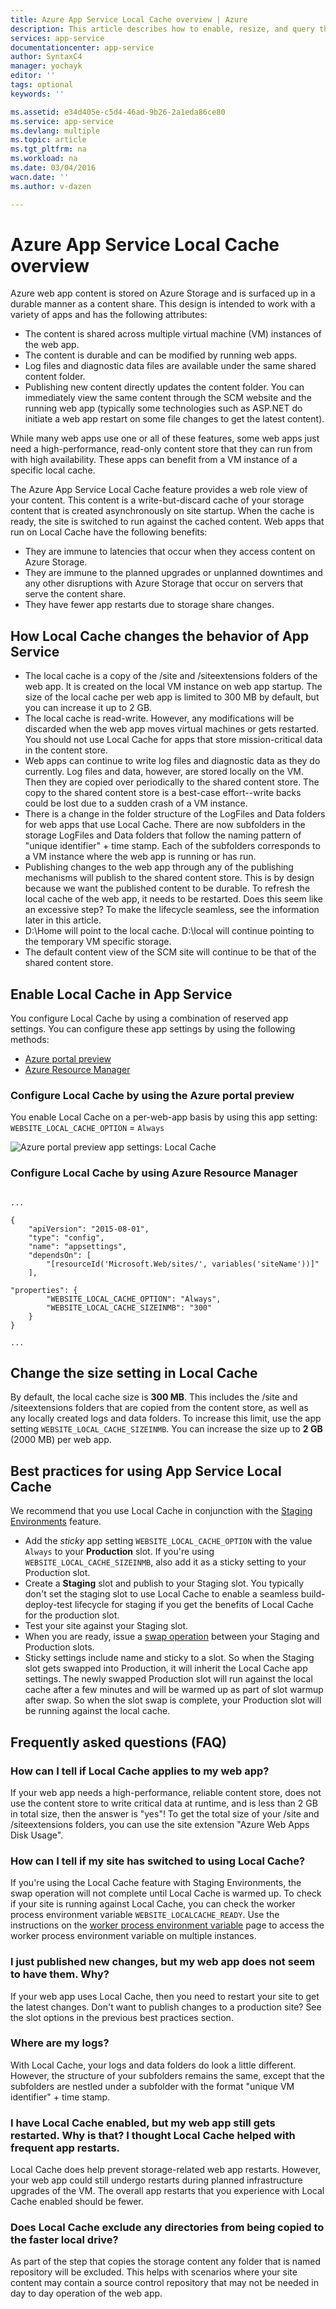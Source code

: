 ```yaml
---
title: Azure App Service Local Cache overview | Azure
description: This article describes how to enable, resize, and query the status of the Azure App Service Local Cache feature
services: app-service
documentationcenter: app-service
author: SyntaxC4
manager: yochayk
editor: ''
tags: optional
keywords: ''

ms.assetid: e34d405e-c5d4-46ad-9b26-2a1eda86ce80
ms.service: app-service
ms.devlang: multiple
ms.topic: article
ms.tgt_pltfrm: na
ms.workload: na
ms.date: 03/04/2016
wacn.date: ''
ms.author: v-dazen

---
```

# Azure App Service Local Cache overview
Azure web app content is stored on Azure Storage and is surfaced up in a durable manner as a content share. This design is intended to work with a variety of apps and has the following attributes:  

* The content is shared across multiple virtual machine (VM) instances of the web app.
* The content is durable and can be modified by running web apps.
* Log files and diagnostic data files are available under the same shared content folder.
* Publishing new content directly updates the content folder. You can immediately view the same content through the SCM website and the running web app (typically some technologies such as ASP.NET do initiate a web app restart on some file changes to get the latest content).

While many web apps use one or all of these features, some web apps just need a high-performance, read-only content store that they can run from with high availability. These apps can benefit from a VM instance of a specific local cache.

The Azure App Service Local Cache feature provides a web role view of your content. This content is a write-but-discard cache of your storage content that is created asynchronously on site startup. When the cache is ready, the site is switched to run against the cached content. Web apps that run on Local Cache have the following benefits:

* They are immune to latencies that occur when they access content on Azure Storage.
* They are immune to the planned upgrades or unplanned downtimes and any other disruptions with Azure Storage that occur on servers that serve the content share.
* They have fewer app restarts due to storage share changes.

## How Local Cache changes the behavior of App Service
* The local cache is a copy of the /site and /siteextensions folders of the web app. It is created on the local VM instance on web app startup. The size of the local cache per web app is limited to 300 MB by default, but you can increase it up to 2 GB.
* The local cache is read-write. However, any modifications will be discarded when the web app moves virtual machines or gets restarted. You should not use Local Cache for apps that store mission-critical data in the content store.
* Web apps can continue to write log files and diagnostic data as they do currently. Log files and data, however, are stored locally on the VM. Then they are copied over periodically to the shared content store. The copy to the shared content store is a best-case effort--write backs could be lost due to a sudden crash of a VM instance.
* There is a change in the folder structure of the LogFiles and Data folders for web apps that use Local Cache. There are now subfolders in the storage LogFiles and Data folders that follow the naming pattern of "unique identifier" + time stamp. Each of the subfolders corresponds to a VM instance where the web app is running or has run.  
* Publishing changes to the web app through any of the publishing mechanisms will publish to the shared content store. This is by design because we want the published content to be durable. To refresh the local cache of the web app, it needs to be restarted. Does this seem like an excessive step? To make the lifecycle seamless, see the information later in this article.
* D:\Home will point to the local cache. D:\local will continue pointing to the temporary VM specific storage.
* The default content view of the SCM site will continue to be that of the shared content store.

## Enable Local Cache in App Service
You configure Local Cache by using a combination of reserved app settings. You can configure these app settings by using the following methods:

* [Azure portal preview](#Configure-Local-Cache-Portal)
* [Azure Resource Manager](#Configure-Local-Cache-ARM)

### Configure Local Cache by using the Azure portal preview
<a name="Configure-Local-Cache-Portal"></a>

You enable Local Cache on a per-web-app basis by using this app setting:
`WEBSITE_LOCAL_CACHE_OPTION` = `Always`  

![Azure portal preview app settings: Local Cache](./media/app-service-local-cache/app-service-local-cache-configure-portal.png)

### Configure Local Cache by using Azure Resource Manager
<a name="Configure-Local-Cache-ARM"></a>

```

...

{
    "apiVersion": "2015-08-01",
    "type": "config",
    "name": "appsettings",
    "dependsOn": [
        "[resourceId('Microsoft.Web/sites/', variables('siteName'))]"
    ],

"properties": {
        "WEBSITE_LOCAL_CACHE_OPTION": "Always",
        "WEBSITE_LOCAL_CACHE_SIZEINMB": "300"
    }
}

...
```

## Change the size setting in Local Cache
By default, the local cache size is **300 MB**. This includes the /site and /siteextensions folders that are copied from the content store, as well as any locally created logs and data folders. To increase this limit, use the app setting `WEBSITE_LOCAL_CACHE_SIZEINMB`. You can increase the size up to **2 GB** (2000 MB) per web app.

## Best practices for using App Service Local Cache
We recommend that you use Local Cache in conjunction with the [Staging Environments](../app-service-web/web-sites-staged-publishing.md) feature.

* Add the *sticky* app setting `WEBSITE_LOCAL_CACHE_OPTION` with the value `Always` to your **Production** slot. If you're using `WEBSITE_LOCAL_CACHE_SIZEINMB`, also add it as a sticky setting to your Production slot.
* Create a **Staging** slot and publish to your Staging slot. You typically don't set the staging slot to use Local Cache to enable a seamless build-deploy-test lifecycle for staging if you get the benefits of Local Cache for the production slot.
* Test your site against your Staging slot.  
* When you are ready, issue a [swap operation](../app-service-web/web-sites-staged-publishing.md#Swap) between your Staging and Production slots.  
* Sticky settings include name and sticky to a slot. So when the Staging slot gets swapped into Production, it will inherit the Local Cache app settings. The newly swapped Production slot will run against the local cache after a few minutes and will be warmed up as part of slot warmup after swap. So when the slot swap is complete, your Production slot will be running against the local cache.

## Frequently asked questions (FAQ)
### How can I tell if Local Cache applies to my web app?
If your web app needs a high-performance, reliable content store, does not use the content store to write critical data at runtime, and is less than 2 GB in total size, then the answer is "yes"! To get the total size of your /site and /siteextensions folders, you can use the site extension "Azure Web Apps Disk Usage".  

### How can I tell if my site has switched to using Local Cache?
If you're using the Local Cache feature with Staging Environments, the swap operation will not complete until Local Cache is warmed up. To check if your site is running against Local Cache, you can check the worker process environment variable `WEBSITE_LOCALCACHE_READY`. Use the instructions on the [worker process environment variable](https://github.com/projectkudu/kudu/wiki/Process-Threads-list-and-minidump-gcdump-diagsession#process-environment-variable) page to access the worker process environment variable on multiple instances.  

### I just published new changes, but my web app does not seem to have them. Why?
If your web app uses Local Cache, then you need to restart your site to get the latest changes. Don't want to publish changes to a production site? See the slot options in the previous best practices section.

### Where are my logs?
With Local Cache, your logs and data folders do look a little different. However, the structure of your subfolders remains the same, except that the subfolders are nestled under a subfolder with the format "unique VM identifier" + time stamp.

### I have Local Cache enabled, but my web app still gets restarted. Why is that? I thought Local Cache helped with frequent app restarts.
Local Cache does help prevent storage-related web app restarts. However, your web app could still undergo restarts during planned infrastructure upgrades of the VM. The overall app restarts that you experience with Local Cache enabled should be fewer.

### Does Local Cache exclude any directories from being copied to the faster local drive?
As part of the step that copies the storage content any folder that is named repository will be excluded. This helps with scenarios where your site content may contain a source control repository that may not be needed in day to day operation of the web app.
